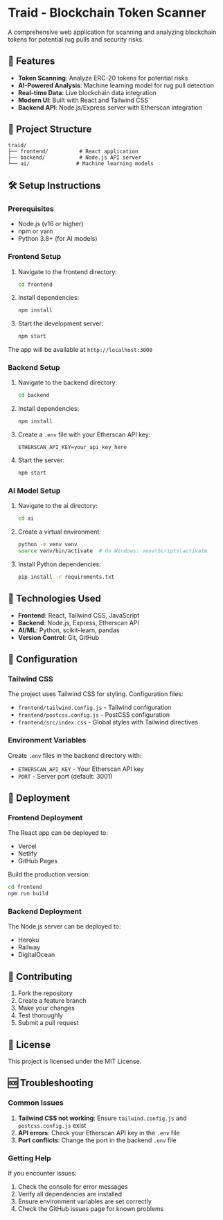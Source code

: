 # Traid - Blockchain Token Scanner

A comprehensive web application for scanning and analyzing blockchain tokens for potential rug pulls and security risks.

## 🚀 Features

- **Token Scanning**: Analyze ERC-20 tokens for potential risks
- **AI-Powered Analysis**: Machine learning model for rug pull detection
- **Real-time Data**: Live blockchain data integration
- **Modern UI**: Built with React and Tailwind CSS
- **Backend API**: Node.js/Express server with Etherscan integration

## 📁 Project Structure

```
traid/
├── frontend/          # React application
├── backend/           # Node.js API server
└── ai/               # Machine learning models
```

## 🛠️ Setup Instructions

### Prerequisites

- Node.js (v16 or higher)
- npm or yarn
- Python 3.8+ (for AI models)

### Frontend Setup

1. Navigate to the frontend directory:
   ```bash
   cd frontend
   ```

2. Install dependencies:
   ```bash
   npm install
   ```

3. Start the development server:
   ```bash
   npm start
   ```

The app will be available at `http://localhost:3000`

### Backend Setup

1. Navigate to the backend directory:
   ```bash
   cd backend
   ```

2. Install dependencies:
   ```bash
   npm install
   ```

3. Create a `.env` file with your Etherscan API key:
   ```
   ETHERSCAN_API_KEY=your_api_key_here
   ```

4. Start the server:
   ```bash
   npm start
   ```

### AI Model Setup

1. Navigate to the ai directory:
   ```bash
   cd ai
   ```

2. Create a virtual environment:
   ```bash
   python -m venv venv
   source venv/bin/activate  # On Windows: venv\Scripts\activate
   ```

3. Install Python dependencies:
   ```bash
   pip install -r requirements.txt
   ```

## 🎨 Technologies Used

- **Frontend**: React, Tailwind CSS, JavaScript
- **Backend**: Node.js, Express, Etherscan API
- **AI/ML**: Python, scikit-learn, pandas
- **Version Control**: Git, GitHub

## 🔧 Configuration

### Tailwind CSS

The project uses Tailwind CSS for styling. Configuration files:
- `frontend/tailwind.config.js` - Tailwind configuration
- `frontend/postcss.config.js` - PostCSS configuration
- `frontend/src/index.css` - Global styles with Tailwind directives

### Environment Variables

Create `.env` files in the backend directory with:
- `ETHERSCAN_API_KEY` - Your Etherscan API key
- `PORT` - Server port (default: 3001)

## 🚀 Deployment

### Frontend Deployment

The React app can be deployed to:
- Vercel
- Netlify
- GitHub Pages

Build the production version:
```bash
cd frontend
npm run build
```

### Backend Deployment

The Node.js server can be deployed to:
- Heroku
- Railway
- DigitalOcean

## 🤝 Contributing

1. Fork the repository
2. Create a feature branch
3. Make your changes
4. Test thoroughly
5. Submit a pull request

## 📝 License

This project is licensed under the MIT License.

## 🆘 Troubleshooting

### Common Issues

1. **Tailwind CSS not working**: Ensure `tailwind.config.js` and `postcss.config.js` exist
2. **API errors**: Check your Etherscan API key in the `.env` file
3. **Port conflicts**: Change the port in the backend `.env` file

### Getting Help

If you encounter issues:
1. Check the console for error messages
2. Verify all dependencies are installed
3. Ensure environment variables are set correctly
4. Check the GitHub issues page for known problems 